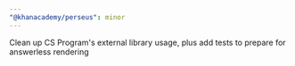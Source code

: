 ```yaml
---
"@khanacademy/perseus": minor
---
```


Clean up CS Program's external library usage, plus add tests to prepare for answerless rendering
